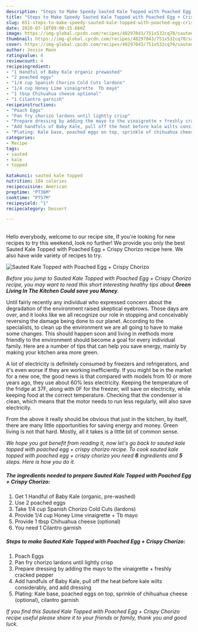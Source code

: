 ```yaml
---
description: "Steps to Make Speedy Sauted Kale Topped with Poached Egg + Crispy Chorizo"
title: "Steps to Make Speedy Sauted Kale Topped with Poached Egg + Crispy Chorizo"
slug: 651-steps-to-make-speedy-sauted-kale-topped-with-poached-egg-crispy-chorizo
date: 2020-07-10T09:00:15.660Z
image: https://img-global.cpcdn.com/recipes/48297043/751x532cq70/sauted-kale-topped-with-poached-egg-crispy-chorizo-recipe-main-photo.jpg
thumbnail: https://img-global.cpcdn.com/recipes/48297043/751x532cq70/sauted-kale-topped-with-poached-egg-crispy-chorizo-recipe-main-photo.jpg
cover: https://img-global.cpcdn.com/recipes/48297043/751x532cq70/sauted-kale-topped-with-poached-egg-crispy-chorizo-recipe-main-photo.jpg
author: Jessie Mann
ratingvalue: 4
reviewcount: 4
recipeingredient:
- "1 Handful of Baby Kale organic prewashed"
- "2 poached eggs"
- "1/4 cup Spanish Chorizo Cold Cuts lardons"
- "1/4 cup Honey Lime vinaigrette  Tb mayo"
- "1 tbsp Chihuahua cheese optional"
- "1 Cilantro garnish"
recipeinstructions:
- "Poach Eggs"
- "Pan fry chorizo lardons until lightly crisp"
- "Prepare dressing by adding the mayo to the vinaigrette + freshly cracked pepper"
- "Add handfuls of Baby Kale, pull off the heat before kale wilts considerably, and add dressing"
- "Plating: Kale base, poached eggs on top, sprinkle of chihuahua cheese (optional), cilantro garnish"
categories:
- Recipe
tags:
- sauted
- kale
- topped

katakunci: sauted kale topped 
nutrition: 184 calories
recipecuisine: American
preptime: "PT36M"
cooktime: "PT57M"
recipeyield: "1"
recipecategory: Dessert

---
```

<br>
Hello everybody, welcome to our recipe site, If you're looking for new recipes to try this weekend, look no further! We provide you only the best Sauted Kale Topped with Poached Egg + Crispy Chorizo recipe here. We also have wide variety of recipes to try.
<br>


![Sauted Kale Topped with Poached Egg + Crispy Chorizo](https://img-global.cpcdn.com/recipes/48297043/751x532cq70/sauted-kale-topped-with-poached-egg-crispy-chorizo-recipe-main-photo.jpg)

<i>Before you jump to Sauted Kale Topped with Poached Egg + Crispy Chorizo recipe, you may want to read this short interesting healthy tips about 
<strong>Green Living In The Kitchen Could save you Money</strong>.</i>
</br>

Until fairly recently any individual who expressed concern about the degradation of the environment raised skeptical eyebrows. Those days are over, and it looks like we all recognize our role in stopping and conceivably reversing the damage being done to our planet. According to the specialists, to clean up the environment we are all going to have to make some changes. This should happen soon and living in methods more friendly to the environment should become a goal for every individual family. Here are a number of tips that can help you save energy, mainly by making your kitchen area more green.

A lot of electricity is definitely consumed by freezers and refrigerators, and it's even worse if they are working inefficiently. If you might be in the market for a new one, the good news is that compared with models from 10 or more years ago, they use about 60% less electricity. Keeping the temperature of the fridge at 37F, along with 0F for the freezer, will save on electricity, while keeping food at the correct temperature. Checking that the condenser is clean, which means that the motor needs to run less regularly, will also save electricity.

From the above it really should be obvious that just in the kitchen, by itself, there are many little opportunities for saving energy and money. Green living is not that hard. Mostly, all it takes is a little bit of common sense.


<i>We hope you got benefit from reading it, now let's go back to sauted kale topped with poached egg + crispy chorizo recipe. To cook sauted kale topped with poached egg + crispy chorizo you need <strong>6</strong> ingredients and <strong>5</strong> steps. Here is how you do it.
</i>

##### The ingredients needed to prepare Sauted Kale Topped with Poached Egg + Crispy Chorizo:

1. Get 1 Handful of Baby Kale (organic, pre-washed)
1. Use 2 poached eggs
1. Take 1/4 cup Spanish Chorizo Cold Cuts (lardons)
1. Provide 1/4 cup Honey Lime vinaigrette + Tb mayo
1. Provide 1 tbsp Chihuahua cheese (optional)
1. You need 1 Cilantro garnish


##### Steps to make Sauted Kale Topped with Poached Egg + Crispy Chorizo:

1. Poach Eggs
1. Pan fry chorizo lardons until lightly crisp
1. Prepare dressing by adding the mayo to the vinaigrette + freshly cracked pepper
1. Add handfuls of Baby Kale, pull off the heat before kale wilts considerably, and add dressing
1. Plating: Kale base, poached eggs on top, sprinkle of chihuahua cheese (optional), cilantro garnish


<i>If you find this Sauted Kale Topped with Poached Egg + Crispy Chorizo recipe useful please share it to your friends or family, thank you and good luck.</i>
